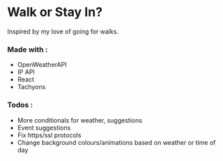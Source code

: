 # Walk or Stay In?

Inspired by my love of going for walks.

### Made with :

- OpenWeatherAPI
- IP API
- React
- Tachyons

### Todos :

- More conditionals for weather, suggestions
- Event suggestions
- Fix https/ssl protocols
- Change background colours/animations based on weather or time of day

